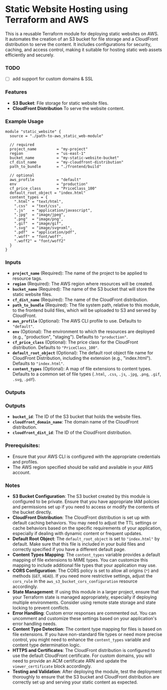 # Static Website Hosting using Terraform and AWS

This is a reusable Terraform module for deploying static websites on AWS. It automates the creation of an S3 bucket for file storage and a CloudFront distribution to serve the content. It includes configurations for security, caching, and access control, making it suitable for hosting static web assets efficiently and securely.

### TODO

- [ ] add support for custom domains & SSL

### Features

- **S3 Bucket**: File storage for static website files.
- **CloudFront Distribution** To serve the website content.

### Example Usage

```hcl
module "static_website" {
  source = "./path-to-aws_static_web-module"

  // required
  project_name         = "my-project"
  region               = "us-east-1"
  bucket_name          = "my-static-website-bucket"
  cf_dist_name         = "my-cloudfront-distribution"
  path_to_bundle       = "./frontend/build"

  // optional
  aws_profile          = "default"
  env                  = "production"
  cf_price_class       = "PriceClass_100"
  default_root_object = "index.html"
  content_types = {
    ".html" = "text/html",
    ".css"  = "text/css",
    ".js"   = "application/javascript",
    ".jpg"  = "image/jpeg",
    ".png"  = "image/png",
    ".gif"  = "image/gif",
    ".svg"  = "image/svg+xml",
    ".pdf"  = "application/pdf",
    ".woff" = "font/woff",
    ".woff2" = "font/woff2"
  }
}
```

### Inputs

- **`project_name`** (Required): The name of the project to be applied to resource tags.
- **`region`** (Required): The AWS region where resources will be created.
- **`bucket_name`** (Required): The name of the S3 bucket that will store the static website files.
- **`cf_dist_name`** (Required): The name of the CloudFront distribution.
- **`path_to_bundle`** (Required): The file system path, relative to this module, to the frontend build files, which will be uploaded to S3 and served by CloudFront.
- **`aws_profile`** (Optional): The AWS CLI profile to use. Defaults to `"default"`.
- **`env`** (Optional): The environment to which the resources are deployed (e.g., "production", "staging"). Defaults to `"production"`.
- **`cf_price_class`** (Optional): The price class for the CloudFront distribution. Defaults to `"PriceClass_100"`.
- **`default_root_object`** (Optional): The default root object file name for CloudFront Distribution, including the extension (e.g., "index.html"). Defaults to `"index.html"`.
- **`content_types`** (Optional): A map of file extensions to content types. Defaults to a common set of file types (`.html`, `.css`, `.js`, `.jpg`, `.png`, `.gif`, `.svg`, `.pdf`).

### Outputs

### Outputs

- **`bucket_id`**: The ID of the S3 bucket that holds the website files.
- **`cloudfront_domain_name`**: The domain name of the CloudFront distribution.
- **`cloudfront_dist_id`**: The ID of the CloudFront distribution.

### Prerequisites:

- Ensure that your AWS CLI is configured with the appropriate credentials and profiles.
- The AWS region specified should be valid and available in your AWS account.

### Notes

- **S3 Bucket Configuration**: The S3 bucket created by this module is configured to be private. Ensure that you have appropriate IAM policies and permissions set up if you need to access or modify the contents of the bucket directly.
- **CloudFront Distribution**: The CloudFront distribution is set up with default caching behaviors. You may need to adjust the TTL settings or cache behaviors based on the specific requirements of your application, especially if dealing with dynamic content or frequent updates.
- **Default Root Object**: The `default_root_object` is set to `"index.html"` by default. Make sure that this file is included in your build files and correctly specified if you have a different default page.
- **Content Types Mapping**: The `content_types` variable provides a default mapping of file extensions to MIME types. You can customize this mapping to include additional file types that your application may use.
- **CORS Configuration**: The CORS policy is set to allow all origins (`*`) and methods (`GET`, `HEAD`). If you need more restrictive settings, adjust the `cors_rule` in the `aws_s3_bucket_cors_configuration` resource accordingly.
- **State Management**: If using this module in a larger project, ensure that your Terraform state is managed appropriately, especially if deploying multiple environments. Consider using remote state storage and state locking to prevent conflicts.
- **Error Handling**: Custom error responses are commented out. You can uncomment and customize these settings based on your application's error handling needs.
- **Content Type Detection**: The content type mapping for files is based on file extensions. If you have non-standard file types or need more precise control, you might need to enhance the `content_types` variable and content type determination logic.
- **HTTPS and Certificates**: The CloudFront distribution is configured to use the default CloudFront certificate. For custom domains, you will need to provide an ACM certificate ARN and update the `viewer_certificate` block accordingly.
- **Testing and Validation**: After deploying the module, test the deployment thoroughly to ensure that the S3 bucket and CloudFront distribution are correctly set up and serving your static content as expected.
